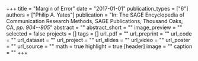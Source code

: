 +++
title = "Margin of Error"
date = "2017-01-01"
publication_types = ["6"]
authors = ["Philip A. Yates"]
publication = "In: The SAGE Encyclopedia of Communication Research Methods, SAGE Publications, Thousand Oaks, CA, _pp. 904--905_"
abstract = ""
abstract_short = ""
image_preview = ""
selected = false
projects = []
tags = []
url_pdf = ""
url_preprint = ""
url_code = ""
url_dataset = ""
url_project = ""
url_slides = ""
url_video = ""
url_poster = ""
url_source = ""
math = true
highlight = true
[header]
image = ""
caption = ""
+++
